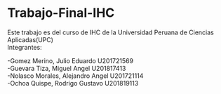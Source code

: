 # Trabajo-Final-IHC

Este trabajo es del curso de IHC de la Universidad Peruana de Ciencias Aplicadas(UPC)
<br>
Integrantes:

-Gomez Merino, Julio Eduardo         U201721569
<br>
-Guevara Tiza, Miguel Angel          U201817413
<br>
-Nolasco Morales, Alejandro Angel    U201721114
<br>
-Ochoa Quispe, Rodrigo Gustavo       U201819113
